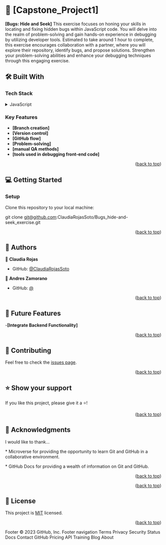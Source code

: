 

<!-- PROJECT DESCRIPTION -->

# 📖 [Capstone_Project1] <a name="about-project"></a>

**[Bugs: Hide and Seek]** 
This exercise focuses on honing your skills in locating and fixing hidden bugs within JavaScript code. You will delve into the realm of problem-solving and gain hands-on experience in debugging by utilizing developer tools. Estimated to take around 1 hour to complete, this exercise encourages collaboration with a partner, where you will explore their repository, identify bugs, and propose solutions. Strengthen your problem-solving abilities and enhance your debugging techniques through this engaging exercise.

## 🛠 Built With <a name="built-with"></a>

### Tech Stack <a name="tech-stack"></a>

<details>
  <summary>JavaScript</summary>
</details>
<!-- Features -->

### Key Features <a name="key-features"></a>

- **[Branch creation]**
- **[Version control]**
- **[GitHub flow]**
- **[Problem-solving]**
- **[manual QA methods]**
- **[tools used in debugging front-end code]**


<p align="right">(<a href="#readme-top">back to top</a>)</p>

<!-- LIVE DEMO -->


<!-- GETTING STARTED -->

## 💻 Getting Started <a name="getting-started"></a>

### Setup
Clone this repository to your local machine:

git clone git@github.com:ClaudiaRojasSoto/Bugs_hide-and-seek_exercise.git


<p align="right">(<a href="#readme-top">back to top</a>)</p>

<!-- AUTHORS -->

## 👥 Authors <a name="authors"></a>


👤 **Claudia Rojas**

- GitHub: [@ClaudiaRojasSoto](https://github.com/ClaudiaRojasSoto)

👤 **Andres Zamorano**

- GitHub: [@](https://github.com/)


<p align="right">(<a href="#readme-top">back to top</a>)</p>

<!-- FUTURE FEATURES -->

## 🔭 Future Features <a name="future-features"></a>


-**[Integrate Backend Functionality]**

<p align="right">(<a href="#readme-top">back to top</a>)</p>

<!-- CONTRIBUTING -->

## 🤝 Contributing <a name="contributing"></a>

Feel free to check the [issues page](https://github.com/ClaudiaRojasSoto/Bugs_hide-and-seek_exercise/issues).

<p align="right">(<a href="#readme-top">back to top</a>)</p>

<!-- SUPPORT -->

## ⭐️ Show your support <a name="support"></a>


If you like this project, please give it a ⭐️!

<p align="right">(<a href="#readme-top">back to top</a>)</p>

<!-- ACKNOWLEDGEMENTS -->

## 🙏 Acknowledgments <a name="acknowledgements"></a>


I would like to thank...
<p> * Microverse for providing the opportunity to learn Git and GitHub in a collaborative environment.</p>
<p> * GitHub Docs for providing a wealth of information on Git and GitHub.</p>

<p align="right">(<a href="#readme-top">back to top</a>)</p>

<!-- FAQ (optional) -->


<p align="right">(<a href="#readme-top">back to top</a>)</p>

<!-- LICENSE -->

## 📝 License <a name="license"></a>

This project is [MIT](https://spdx.org/licenses/MIT.html) licensed.


<p align="right">(<a href="#readme-top">back to top</a>)</p>
Footer
© 2023 GitHub, Inc.
Footer navigation
Terms
Privacy
Security
Status
Docs
Contact GitHub
Pricing
API
Training
Blog
About
